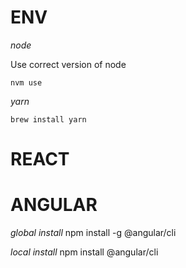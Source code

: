 ENV
===

*node*

Use correct version of node

`nvm use`

*yarn*

`brew install yarn`


REACT
=====



ANGULAR
=======

*global install*
npm install -g @angular/cli


*local install*
npm install @angular/cli
